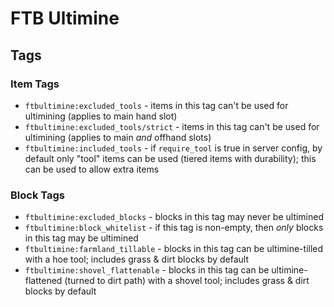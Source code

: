 # FTB Ultimine

## Tags

### Item Tags

* `ftbultimine:excluded_tools` - items in this tag can't be used for ultimining (applies to main hand slot)
* `ftbultimine:excluded_tools/strict` - items in this tag can't be used for ultimining (applies to main _and_ offhand slots)
* `ftbultimine:included_tools` - if `require_tool` is true in server config, by default only "tool" items can be used (tiered items with durability); this can be used to allow extra items

### Block Tags

* `ftbultimine:excluded_blocks` - blocks in this tag may never be ultimined
* `ftbultimine:block_whitelist` - if this tag is non-empty, then _only_ blocks in this tag may be ultimined
* `ftbultimine:farmland_tillable` - blocks in this tag can be ultimine-tilled with a hoe tool; includes grass & dirt blocks by default
* `ftbultimine:shovel_flattenable` - blocks in this tag can be ultimine-flattened (turned to dirt path) with a shovel tool; includes grass & dirt blocks by default